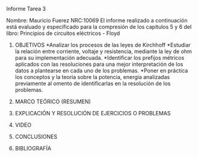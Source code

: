 Informe Tarea 3

Nombre: Mauricio Fuerez
NRC:10069
El informe realizado a continuación está evaluado y especificado para la compresión de los capítulos 5 y 6 del libro:  Principios de circuitos eléctricos - Floyd
1.	OBJETIVOS
*Analizar los procesos de las leyes de Kirchhoff
*Estudiar la relación entre corriente, voltaje y resistencia, mediante la ley de ohm para su implementación adecuada.
*Identificar los prefijos métricos aplicados con las resoluciones para una mejor interpretación de los datos a plantearse en cada uno de los problemas.
*Poner en práctica los conceptos y la teoría sobre la potencia, energía analizadas previamente al omento de identificarlas en la resolución de los problemas.

2.	MARCO TEÓRICO (RESUMEN)




3.	EXPLICACIÓN Y RESOLUCIÓN DE EJERCICIOS O PROBLEMAS






4.	VIDEO


5.	CONCLUSIONES

6.	BIBLIOGRAFÍA

